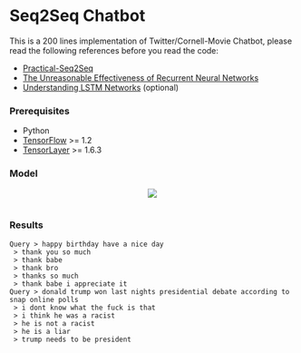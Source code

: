 # Seq2Seq Chatbot

This is a 200 lines implementation of Twitter/Cornell-Movie Chatbot, please read the following references before you read the code:

- [Practical-Seq2Seq](http://suriyadeepan.github.io/2016-12-31-practical-seq2seq/)
- [The Unreasonable Effectiveness of Recurrent Neural Networks](http://karpathy.github.io/2015/05/21/rnn-effectiveness/)
- [Understanding LSTM Networks](http://colah.github.io/posts/2015-08-Understanding-LSTMs/) (optional)

### Prerequisites

- Python 
- [TensorFlow](https://github.com/tensorflow/tensorflow) >= 1.2
- [TensorLayer](https://github.com/zsdonghao/tensorlayer) >= 1.6.3

### Model

<table class="image">
<div align="center">
    <img src="http://suriyadeepan.github.io/img/seq2seq/seq2seq2.png"/>  
    <br>  
    <em align="center"></em>  
</div>
</table>

### Results

<!---#### Twitter-->

```
Query > happy birthday have a nice day
 > thank you so much
 > thank babe
 > thank bro
 > thanks so much
 > thank babe i appreciate it
Query > donald trump won last nights presidential debate according to snap online polls
 > i dont know what the fuck is that
 > i think he was a racist
 > he is not a racist
 > he is a liar
 > trump needs to be president

```
<!---
#### Cornell Moive

### Chatbot Server
It's a chat loop server to talk with you.
Depend on the output of training result: n.npz
Run:
  python3 chatbot_svr.py

Entry a chat loop:
Query >well 
 > i love you guys
 > i love you guys
 > thank you so much
 > thank you so much for the support
 > i love this show
Query >what is the big news
 > latest in the last time
 > i think its a good idea but its not even close to the end of the season
 > i think the whole same thing is insane
 > latest and the first one
 > the cyber is the best

```

```
-->
